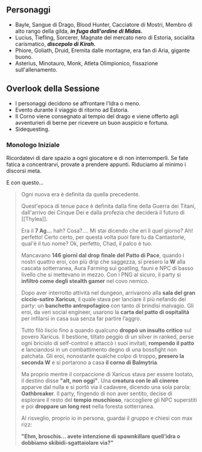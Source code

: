 ## Personaggi  
- Bayle, Sangue di Drago, Blood Hunter, Cacciatore di Mostri, Membro di alto rango della gilda, ***in fuga dall'ordine di Midas.***
- Lucius, Tiefling, Sorcerer, Magnate del mercato nero di Estoria, socialita carismatico, ***discepolo di Kirah.***
- Phiore, Goliath, Druid, Eremita dalle montagne, era fan di Aria, gigante buono.
- Asterius, Minotauro, Monk, Atleta Olimpionico, fissazione sull'allenamento.

## Overlook della Sessione
- I personaggi decidono se affrontare l'Idra o meno.
- Evento durante il viaggio di ritorno ad Estoria.
- Il Corno viene consegnato al tempio del drago e viene offerto agli avventurieri di berne per ricevere un buon auspicio e fortuna.
- Sidequesting.
  
### Monologo Iniziale
Ricordatevi di dare spazio a ogni giocatore e di non interromperli.
Se fate fatica a concentrarvi, provate a prendere appunti.
Riduciamo al minimo i discorsi meta.

E con questo...
> Ogni nuova era è definita da quella precedente.
> 
> Quest'epoca di tenue pace è definita dalla fine della Guerra dei Titani, dall'arrivo dei Cinque Dei e dalla profezia che deciderà il futuro di [[Thylea]].
> 
> Era il **7 Ag...** hah? Cosa?....
> Mi stai dicendo che eri lì quel giorno? Ah! perfetto!
> Certo certo, per questa volta puoi fare tu da Cantastorie, qual'è il tuo nome?
> Ok, perfetto, Chad, il palco è tuo.
> 
> Mancavano **146 giorni dal drop finale del Patto di Pace**, quando i nostri quattro eroi, con più drip che saggezza, si presero la **W** alla cascata sotterranea, Aura Farming sui goatling, fauni e NPC di basso livello che si mettevano in mezzo. Con i PNG al sicuro, il party si **infiltrò come degli stealth gamer** nel covo nemico.
> 
> Dopo aver interrotto attività nel dungeon, arrivarono alla **sala del gran ciccio-satiro Xaricus**, il quale stava per lanciare il più nefando dei party: un **banchetto antropofagico** con tanto di brindisi malvagio. Gli eroi, da veri social engineer, usarono la **carta del patto di ospitalità** per infilarsi in casa sua senza far partire l’aggro.
> 
> Tutto filò liscio fino a quando qualcuno **droppò un insulto critico** sul povero Xaricus. Il bestione, tiltato peggio di un silver in ranked, perse ogni briciolo di self-control e attaccò i suoi invitati, **rompendo il patto** e lanciandosi in un combattimento degno di una bossfight non patchata. Gli eroi, nonostante qualche colpo di troppo, **presero la seconda W** e si portarono a casa **il corno di Balmytria**.
> 
> Ma proprio mentre il corpaccione di Xaricus stava per essere lootato, il destino disse **"alt, non oggi"**. Una **creatura con le ali cineree** apparve dal nulla e si portò via il cadavere, dicendo una sola parola: **Oathbreaker**. Il party, fingendo di non aver sentito, decise di esplorare il resto del **tempio muschioso**, raccogliere gli NPC superstiti e poi **droppare un long rest** nella foresta sotterranea.
> 
> Al risveglio, proprio io in persona, guardai il gruppo e chiesi con max rizz:
> 
> **"Ehm, broschis… avete intenzione di spawnkillare quell’idra o dobbiamo skibidi-sgattaiolare via?"**
